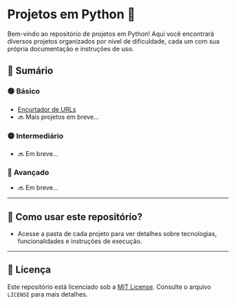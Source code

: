# Projetos em Python 🐍

Bem-vindo ao repositório de projetos em Python! Aqui você encontrará diversos projetos organizados por nível de dificuldade, cada um com sua própria documentação e instruções de uso.  

## 📖 Sumário

### 🟢 Básico  
- [Encurtador de URLs](/basico/encurtador-urls)  
- 🔜 Mais projetos em breve...  

### 🟡 Intermediário  
- 🔜 Em breve...  

### 🔴 Avançado  
- 🔜 Em breve...  

---

## 📌 Como usar este repositório?  
- Acesse a pasta de cada projeto para ver detalhes sobre tecnologias, funcionalidades e instruções de execução.

---

## 📜 Licença  
Este repositório está licenciado sob a [MIT License](LICENSE). Consulte o arquivo `LICENSE` para mais detalhes.  
